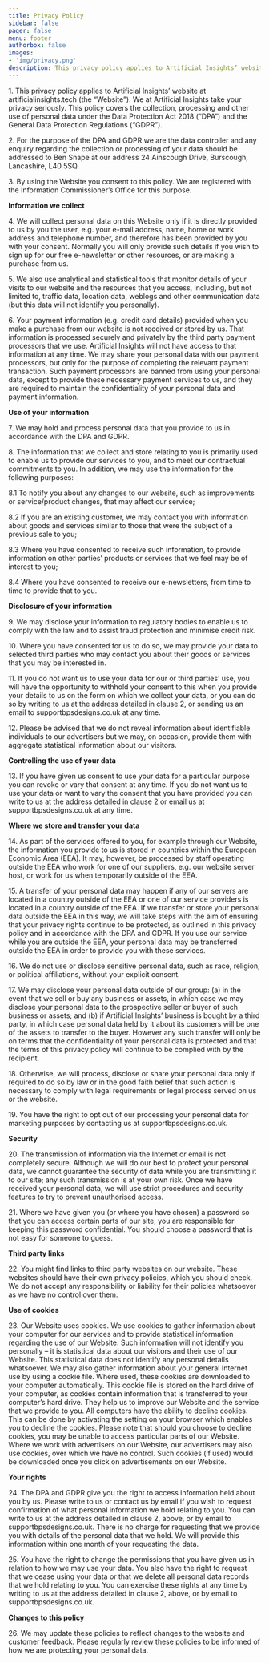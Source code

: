 ```yaml
---
title: Privacy Policy
sidebar: false
pager: false
menu: footer
authorbox: false
images: 
- 'img/privacy.png'
description: This privacy policy applies to Artificial Insights’ website at artificialinsights.tech (the “Website”).
---
```


1\. This privacy policy applies to Artificial Insights’ website at artificialinsights.tech (the “Website”). We at Artificial Insights take your privacy seriously. This policy covers the collection, processing and other use of personal data under the Data Protection Act 2018 (“DPA”) and the General Data Protection Regulations (“GDPR”).

2\. For the purpose of the DPA and GDPR we are the data controller and any enquiry regarding the collection or processing of your data should be addressed to Ben Snape at our address 24 Ainscough Drive, Burscough, Lancashire, L40 5SQ.

3\. By using the Website you consent to this policy. We are registered with the Information Commissioner’s Office for this purpose.

**Information we collect**

4\. We will collect personal data on this Website only if it is directly provided to us by you the user, e.g. your e-mail address, name, home or work address and telephone number, and therefore has been provided by you with your consent. Normally you will only provide such details if you wish to sign up for our free e-newsletter or other resources, or are making a purchase from us.

5\. We also use analytical and statistical tools that monitor details of your visits to our website and the resources that you access, including, but not limited to, traffic data, location data, weblogs and other communication data (but this data will not identify you personally).

6\. Your payment information (e.g. credit card details) provided when you make a purchase from our website is not received or stored by us. That information is processed securely and privately by the third party payment processors that we use. Artificial Insights will not have access to that information at any time. We may share your personal data with our payment processors, but only for the purpose of completing the relevant payment transaction. Such payment processors are banned from using your personal data, except to provide these necessary payment services to us, and they are required to maintain the confidentiality of your personal data and payment information.

**Use of your information**

7\. We may hold and process personal data that you provide to us in accordance with the DPA and GDPR.

8\. The information that we collect and store relating to you is primarily used to enable us to provide our services to you, and to meet our contractual commitments to you. In addition, we may use the information for the following purposes:

8.1 To notify you about any changes to our website, such as improvements or service/product changes, that may affect our service;

8.2 If you are an existing customer, we may contact you with information about goods and services similar to those that were the subject of a previous sale to you;

8.3 Where you have consented to receive such information, to provide information on other parties’ products or services that we feel may be of interest to you;

8.4 Where you have consented to receive our e-newsletters, from time to time to provide that to you.

**Disclosure of your information**

9\. We may disclose your information to regulatory bodies to enable us to comply with the law and to assist fraud protection and minimise credit risk.

10\. Where you have consented for us to do so, we may provide your data to selected third parties who may contact you about their goods or services that you may be interested in.

11\. If you do not want us to use your data for our or third parties’ use, you will have the opportunity to withhold your consent to this when you provide your details to us on the form on which we collect your data, or you can do so by writing to us at the address detailed in clause 2, or sending us an email to supportbpsdesigns.co.uk at any time.

12\. Please be advised that we do not reveal information about identifiable individuals to our advertisers but we may, on occasion, provide them with aggregate statistical information about our visitors.

**Controlling the use of your data**

13\. If you have given us consent to use your data for a particular purpose you can revoke or vary that consent at any time. If you do not want us to use your data or want to vary the consent that you have provided you can write to us at the address detailed in clause 2 or email us at supportbpsdesigns.co.uk at any time.

**Where we store and transfer your data**

14\. As part of the services offered to you, for example through our Website, the information you provide to us is stored in countries within the European Economic Area (EEA). It may, however, be processed by staff operating outside the EEA who work for one of our suppliers, e.g. our website server host, or work for us when temporarily outside of the EEA.

15\. A transfer of your personal data may happen if any of our servers are located in a country outside of the EEA or one of our service providers is located in a country outside of the EEA. If we transfer or store your personal data outside the EEA in this way, we will take steps with the aim of ensuring that your privacy rights continue to be protected, as outlined in this privacy policy and in accordance with the DPA and GDPR. If you use our service while you are outside the EEA, your personal data may be transferred outside the EEA in order to provide you with these services.

16\. We do not use or disclose sensitive personal data, such as race, religion, or political affiliations, without your explicit consent.

17\. We may disclose your personal data outside of our group: (a) in the event that we sell or buy any business or assets, in which case we may disclose your personal data to the prospective seller or buyer of such business or assets; and (b) if Artificial Insights’ business is bought by a third party, in which case personal data held by it about its customers will be one of the assets to transfer to the buyer. However any such transfer will only be on terms that the confidentiality of your personal data is protected and that the terms of this privacy policy will continue to be complied with by the recipient.

18\. Otherwise, we will process, disclose or share your personal data only if required to do so by law or in the good faith belief that such action is necessary to comply with legal requirements or legal process served on us or the website.

19\. You have the right to opt out of our processing your personal data for marketing purposes by contacting us at supportbpsdesigns.co.uk.

**Security**

20\. The transmission of information via the Internet or email is not completely secure. Although we will do our best to protect your personal data, we cannot guarantee the security of data while you are transmitting it to our site; any such transmission is at your own risk. Once we have received your personal data, we will use strict procedures and security features to try to prevent unauthorised access.

21\. Where we have given you (or where you have chosen) a password so that you can access certain parts of our site, you are responsible for keeping this password confidential. You should choose a password that is not easy for someone to guess.

**Third party links**

22\. You might find links to third party websites on our website. These websites should have their own privacy policies, which you should check. We do not accept any responsibility or liability for their policies whatsoever as we have no control over them.

**Use of cookies**

23\. Our Website uses cookies. We use cookies to gather information about your computer for our services and to provide statistical information regarding the use of our Website. Such information will not identify you personally – it is statistical data about our visitors and their use of our Website. This statistical data does not identify any personal details whatsoever. We may also gather information about your general Internet use by using a cookie file. Where used, these cookies are downloaded to your computer automatically. This cookie file is stored on the hard drive of your computer, as cookies contain information that is transferred to your computer’s hard drive. They help us to improve our Website and the service that we provide to you. All computers have the ability to decline cookies. This can be done by activating the setting on your browser which enables you to decline the cookies. Please note that should you choose to decline cookies, you may be unable to access particular parts of our Website. Where we work with advertisers on our Website, our advertisers may also use cookies, over which we have no control. Such cookies (if used) would be downloaded once you click on advertisements on our Website.

**Your rights**

24\. The DPA and GDPR give you the right to access information held about you by us. Please write to us or contact us by email if you wish to request confirmation of what personal information we hold relating to you. You can write to us at the address detailed in clause 2, above, or by email to supportbpsdesigns.co.uk. There is no charge for requesting that we provide you with details of the personal data that we hold. We will provide this information within one month of your requesting the data.

25\. You have the right to change the permissions that you have given us in relation to how we may use your data. You also have the right to request that we cease using your data or that we delete all personal data records that we hold relating to you. You can exercise these rights at any time by writing to us at the address detailed in clause 2, above, or by email to supportbpsdesigns.co.uk.

**Changes to this policy**

26\. We may update these policies to reflect changes to the website and customer feedback. Please regularly review these policies to be informed of how we are protecting your personal data.